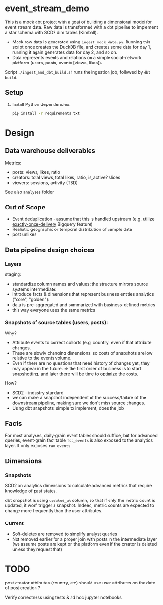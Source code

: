 # event_stream_demo

This is a mock dbt project with a goal of building a dimensional model for event stream data.
Raw data is transformed with a dbt pipeline to implement a star schema with SCD2 dim tables (Kimball).

- Mock raw data is generated using `ingest_mock_data.py`. 
  Running this script once creates the DuckDB file, and creates some data for day 1, 
  running it again generates data for day 2, and so on.
- Data represents events and relations on a simple social-network platform (users, posts, events [views, likes]).


Script `./ingest_and_dbt_build.sh` runs the ingestion job, followed by `dbt build`.

## Setup

1. Install Python dependencies:
   ```bash
   pip install -r requirements.txt
   ```



# Design
## Data warehouse deliverables

Metrics:
- posts: views, likes, ratio
- creators: total views, total likes, ratio, is_active? slices
- viewers: sessions, activity (TBD)

See also `analyses` folder.

## Out of Scope

- Event deduplication - assume that this is handled upstream
(e.g. utilize [exactly-once-delivery](https://cloud.google.com/pubsub/docs/exactly-once-delivery) Bigquery feature)
- Realistic geographic or temporal distribution of sample data
- post unlikes

## Data pipeline design choices

### Layers

staging:
- standardize column names and values; the structure mirrors source systems
intermediate:
-  introduce facts & dimensions that represent business entities
analytics ("core", "golden"):
- data is pre-aggregated and summarized with business-defined metrics 
- this way everyone uses the same metrics

### Snapshots of source tables (users, posts):

Why?
- Attribute events to correct cohorts (e.g. country) even if that attribute changes.
- These are slowly changing dimensions, so costs of snapshots are low relative to the events volume.
- Even if there are no questions that need history of changes yet, they may appear in the future. 
  => the first order of business is to start snapshotting, and later there will be time to optimize the costs.

How?
- SCD2 - industry standard
- we can make a snapshot independent of the success/failure of the downstream pipeline, making sure we don't miss source changes.
- Using dbt snapshots: simple to implement, does the job


## Facts

For most analyses, daily-grain event tables should suffice, but 
for advanced queries, event-grain fact table `fct_events` is also exposed to the analytics layer.
It only exposes `raw_events` 

## Dimensions 

### Snapshots

SCD2 on analytics dimensions to calculate advanced metrics that require knowledge of past states.

dbt snapshot is using `updated_at` column, so that if only the metric count is updated,
it won' trigger a snapshot.
Indeed, metric counts are expected to change more frequently than the user attributes.


### Current

- Soft-deletes are removed to simplify analyst queries
- Not removed earlier for a proper join with posts in the intermediate layer
  (we assume posts are kept on the platform even if the creator is deleted unless they request that)
 
# TODO

post creator attributes (country, etc) should use user attributes on the date of post creation ?

Verify correctness using tests & ad hoc jupyter notebooks
